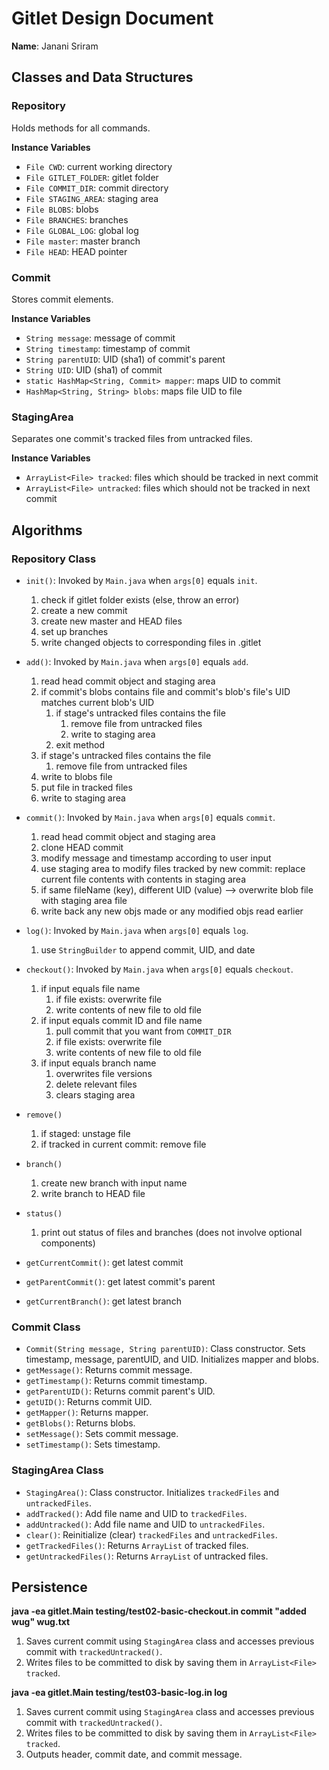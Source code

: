# Gitlet Design Document

**Name**: Janani Sriram

## Classes and Data Structures

### Repository

Holds methods for all commands.

**Instance Variables**
- `File CWD`: current working directory
- `File GITLET_FOLDER`: gitlet folder
- `File COMMIT_DIR`: commit directory
- `File STAGING_AREA`: staging area
- `File BLOBS`: blobs
- `File BRANCHES`: branches
- `File GLOBAL_LOG`: global log
- `File master`: master branch
- `File HEAD`: HEAD pointer

### Commit

Stores commit elements.

**Instance Variables**
- `String message`: message of commit
- `String timestamp`: timestamp of commit
- `String parentUID`: UID (sha1) of commit's parent
- `String UID`: UID (sha1) of commit
- `static HashMap<String, Commit> mapper`: maps UID to commit
- `HashMap<String, String> blobs`: maps file UID to file

### StagingArea

Separates one commit's tracked files from untracked files.

**Instance Variables**
- `ArrayList<File> tracked`: files which should be tracked in next commit
- `ArrayList<File> untracked`: files which should not be tracked in next commit

## Algorithms

### Repository Class

- `init()`: Invoked by `Main.java` when `args[0]` equals `init`.
  1. check if gitlet folder exists (else, throw an error)
  2. create a new commit
  3. create new master and HEAD files
  4. set up branches
  5. write changed objects to corresponding files in .gitlet
- `add()`: Invoked by `Main.java` when `args[0]` equals `add`.
  1. read head commit object and staging area
  2. if commit's blobs contains file and commit's blob's file's UID matches current blob's UID
     1. if stage's untracked files contains the file
        1. remove file from untracked files
        2. write to staging area
     2. exit method
  3. if stage's untracked files contains the file
     1. remove file from untracked files
  4. write to blobs file
  5. put file in tracked files
  6. write to staging area
- `commit()`: Invoked by `Main.java` when `args[0]` equals `commit`.
  1. read head commit object and staging area
  2. clone HEAD commit
  3. modify message and timestamp according to user input
  4. use staging area to modify files tracked by new commit: replace current file contents with contents in staging area
  5. if same fileName (key), different UID (value) --> overwrite blob file with staging area file
  6. write back any new objs made or any modified objs read earlier
- `log()`: Invoked by `Main.java` when `args[0]` equals `log`.
  1. use `StringBuilder` to append commit, UID, and date
- `checkout()`: Invoked by `Main.java` when `args[0]` equals `checkout`.
  1. if input equals file name
     1. if file exists: overwrite file
     2. write contents of new file to old file
  2. if input equals commit ID and file name
     1. pull commit that you want from `COMMIT_DIR`
     2. if file exists: overwrite file
     3. write contents of new file to old file
  3. if input equals branch name
     1. overwrites file versions
     2. delete relevant files
     3. clears staging area
- `remove()`
  1. if staged: unstage file
  2. if tracked in current commit: remove file
- `branch()`
  1. create new branch with input name
  2. write branch to HEAD file
- `status()`
  1. print out status of files and branches (does not involve optional components)

- `getCurrentCommit()`: get latest commit
- `getParentCommit()`: get latest commit's parent
- `getCurrentBranch()`: get latest branch

### Commit Class

- `Commit(String message, String parentUID)`: Class constructor. Sets timestamp, message, parentUID, and UID. Initializes mapper and blobs.
- `getMessage()`: Returns commit message.
- `getTimestamp()`: Returns commit timestamp.
- `getParentUID()`: Returns commit parent's UID.
- `getUID()`: Returns commit UID.
- `getMapper()`: Returns mapper.
- `getBlobs()`: Returns blobs.
- `setMessage()`: Sets commit message.
- `setTimestamp()`: Sets timestamp.

### StagingArea Class

- `StagingArea()`: Class constructor. Initializes `trackedFiles` and `untrackedFiles`.
- `addTracked()`: Add file name and UID to `trackedFiles`.
- `addUntracked()`: Add file name and UID to `untrackedFiles`.
- `clear()`: Reinitialize (clear) `trackedFiles` and `untrackedFiles`.
- `getTrackedFiles()`: Returns `ArrayList` of tracked files.
- `getUntrackedFiles()`: Returns `ArrayList` of untracked files.

## Persistence

**java -ea gitlet.Main testing/test02-basic-checkout.in commit "added wug" wug.txt**

1. Saves current commit using `StagingArea` class and accesses previous commit with `trackedUntracked()`.
2. Writes files to be committed to disk by saving them in `ArrayList<File> tracked`.

**java -ea gitlet.Main testing/test03-basic-log.in log**

1. Saves current commit using `StagingArea` class and accesses previous commit with `trackedUntracked()`.
2. Writes files to be committed to disk by saving them in `ArrayList<File> tracked`.
3. Outputs header, commit date, and commit message.